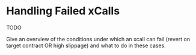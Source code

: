 # Handling Failed xCalls

TODO

Give an overview of the conditions under which an xcall can fail (revert on target contract OR high slippage) and what to do in these cases.